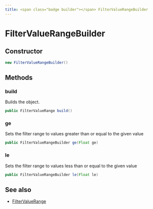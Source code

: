 ```yaml
---
title: <span class="badge builder"></span> FilterValueRangeBuilder
---
```

# <span class="badge builder"></span> FilterValueRangeBuilder

## Constructor

```java
new FilterValueRangeBuilder()
```
## Methods

### <span class="badge object-method"></span> build

Builds the object.

```java
public FilterValueRange build()
```

### <span class="badge object-method"></span> ge

Sets the filter range to values greater than or equal to the given value

```java
public FilterValueRangeBuilder ge(Float ge)
```

### <span class="badge object-method"></span> le

Sets the filter range to values less than or equal to the given value

```java
public FilterValueRangeBuilder le(Float le)
```

## See also

 * <span class="badge object-type-class"></span> [FilterValueRange](./object-FilterValueRange.md)
